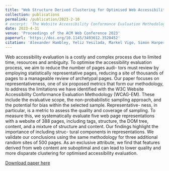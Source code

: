 ```yaml
---
title: "Web Structure Derived Clustering for Optimised Web Accessibility Evaluation"
collection: publications
permalink: /publication/2023-2-10
# excerpt: 'The Website Accessibility Conformance Evaluation Methodology (WCAG-EM) is a methodology that guides an auditor through evaluating a website's conformance to the Web Content Accessibility Guidelines (WCAG). In this paper, we raise some concerns present in the five stages of the WCAG-EM, including the evaluative scope, the non-probabilistic sampling approach, and the potential for bias within the selected sample. We propose a novel framework positioned parallel to the WCAG-EM, but with additional statistical-based metrics to address these concerns. These metrics consider the coverage, representativeness, complexity, popularity, freshness, and accessibility of a population of pages. We provide an overview of these metrics and discuss the possible use with three web page population-sourcing methods: server log files, breadth-first crawling, and depth-first crawling. Finally, we highlight the potential of utilising server log files as a population-sourcing method.'
date: 2023-4-31
venue: 'Proceedings of the ACM Web Conference 2023'
paperurl: 'https://doi.org/10.1145/3493612.3520452'
citation: 'Alexander Hambley, Yeliz Yesilada, Markel Vigo, Simon Harper. 2023.  Web Structure Derived Clustering for Optimised Web Accessibility Evaluation. Proceedings of the ACM Web Conference 2023'
---
```

Web accessibility evaluation is a costly and complex process due to limited time, resources and ambiguity. To optimise the accessibility evaluation process, we aim to reduce the number of pages audi- tors must review by employing statistically representative pages, reducing a site of thousands of pages to a manageable review of archetypal pages. Our paper focuses on representativeness, one of six proposed metrics that form our methodology, to address the limitations we have identified with the W3C Website Accessibility Conformance Evaluation Methodology (WCAG-EM). These include the evaluative scope, the non-probabilistic sampling approach, and the potential for bias within the selected sample. Representative- ness, in particular, is a metric to assess the quality and coverage of sampling. To measure this, we systematically evaluate five web page representations with a website of 388 pages, including tags, structure, the DOM tree, content, and a mixture of structure and content. Our findings highlight the importance of including struc- tural components in representations. We validate our conclusions using the same methodology for three additional random sites of 500 pages. As an exclusive attribute, we find that features derived from web content are suboptimal and can lead to lower quality and more disparate clustering for optimised accessibility evaluation.

[Download paper here](https://doi.org/10.1145/3493612.3520452)